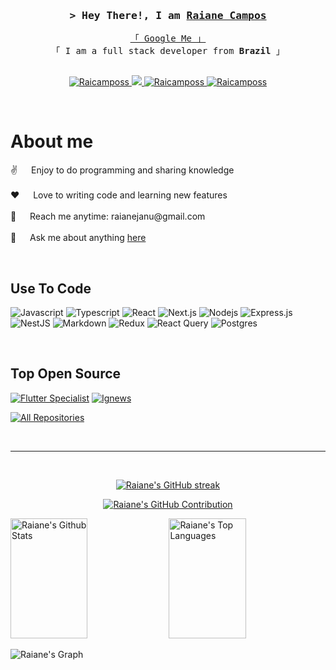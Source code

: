 
<!-- Intro  -->
<h3 align="center">
        <samp>&gt; Hey There!, I am
                <b><a target="_blank" href="https://github.com/Raicamposs">Raiane Campos</a></b>
        </samp>
</h3>


<p align="center"> 
  <samp>
    <a href="https://www.google.com/search?q=Raiane+Campos">「 Google Me 」</a>
    <br>
    「 I am a full stack developer from <b>Brazil</b> 」
    <br>
    <br>
  </samp>
</p>

<p align="center">
 <a href="https://linkedin.com/in/raicamposs" target="_blank">
  <img src="https://img.shields.io/badge/LinkedIn-0077B5?style=for-the-badge&logo=linkedin&logoColor=white" alt="Raicamposs"/>
 </a>
 <a href="https://twitter.com/Raianecamposs" target="_blank">
  <img src="https://img.shields.io/badge/Twitter-1DA1F2?style=for-the-badge&logo=twitter&logoColor=white" />
 </a>
 <a href="https://instagram.com/raianecamposss" target="_blank">
  <img src="https://img.shields.io/badge/Instagram-fe4164?style=for-the-badge&logo=instagram&logoColor=white" alt="Raicamposs" />
 </a> 
 <a href="https://facebook.com/Raicamposs" target="_blank">
  <img src="https://img.shields.io/badge/Facebook-20BEFF?&style=for-the-badge&logo=facebook&logoColor=white" alt="Raicamposs"  />
  </a> 
</p>
<br />

<!-- About Section -->
 # About me
 
<p>
 ✌️ &emsp; Enjoy to do programming and sharing knowledge <br/><br/>
 ❤️ &emsp; Love to writing code and learning new features<br/><br/>
 📧 &emsp; Reach me anytime: raianejanu@gmail.com<br/><br/>
 💬 &emsp; Ask me about anything  <a href="https://github.com/Raicamposs/Raicamposs/issues">here</a>
</p>
<br/>

## Use To Code

![Javascript](https://img.shields.io/badge/Javascript-F0DB4F?style=for-the-badge&labelColor=black&logo=javascript&logoColor=F0DB4F)
![Typescript](https://img.shields.io/badge/Typescript-007acc?style=for-the-badge&labelColor=black&logo=typescript&logoColor=007acc)
![React](https://img.shields.io/badge/-React-61DBFB?style=for-the-badge&labelColor=black&logo=react&logoColor=61DBFB)
![Next.js](https://img.shields.io/badge/next.js-000000?style=for-the-badge&logo=nextdotjs&logoColor=white)
![Nodejs](https://img.shields.io/badge/Nodejs-3C873A?style=for-the-badge&labelColor=black&logo=node.js&logoColor=3C873A)
![Express.js](https://img.shields.io/badge/Express.js-000000?style=for-the-badge&logo=express&logoColor=white)
![NestJS](https://img.shields.io/badge/NestJs-000?style=for-the-badge&logo=nestJs)
![Markdown](https://img.shields.io/badge/Markdown-000000?style=for-the-badge&logo=markdown&logoColor=white)
![Redux](https://img.shields.io/badge/Redux-593D88?style=for-the-badge&logo=redux&logoColor=white)
![React Query](https://img.shields.io/badge/-React_Query-FF4154?style=for-the-badge&logo=react%20query&logoColor=white)
![Postgres](https://img.shields.io/badge/postgres-%23316192.svg?style=for-the-badge&logo=postgresql&logoColor=white) 


<br/>

## Top Open Source
[![Flutter Specialist](https://github-readme-stats.vercel.app/api/pin/?username=Raicamposs&repo=dio-flutter-specialist&border_color=7F3FBF&bg_color=0D1117&title_color=C9D1D9&text_color=8B949E&icon_color=7F3FBF)](https://github.com/Raicamposs/dio-flutter-specialist)
[![Ignews](https://github-readme-stats.vercel.app/api/pin/?username=Raicamposs&repo=ignite-ignews&border_color=7F3FBF&bg_color=0D1117&title_color=C9D1D9&text_color=8B949E&icon_color=7F3FBF)](https://github.com/Raicamposs/ignite-ignews)
 
<p align="left">
  <a href="https://github.com/Raicamposs?tab=repositories" target="_blank"><img alt="All Repositories" title="All Repositories" src="https://img.shields.io/badge/-All%20Repos-2962FF?style=for-the-badge&logo=koding&logoColor=white"/></a>
</p>

<br/>
<hr/>
<br/>

<p align="center">
  <a href="https://github.com/Raicamposs">
    <img src="https://github-readme-streak-stats.herokuapp.com/?user=Raicamposs&theme=radical&border=7F3FBF&background=0D1117" alt="Raiane's GitHub streak"/>
  </a>
</p>

<p align="center">
  <a href="https://github.com/Raicamposs">
    <img src="https://github-profile-summary-cards.vercel.app/api/cards/profile-details?username=Raicamposs&theme=radical" alt="Raiane's GitHub Contribution"/>
  </a>
</p>

<a> 
    <a href="https://github.com/Raicamposs"><img alt="Raiane's Github Stats" src="https://denvercoder1-github-readme-stats.vercel.app/api?username=Raicamposs&show_icons=true&count_private=true&theme=react&border_color=7F3FBF&bg_color=0D1117&title_color=F85D7F&icon_color=F8D866" height="192px" width="49.5%"/></a>
  <a href="https://github.com/Raicamposs"><img alt="Raiane's Top Languages" src="https://denvercoder1-github-readme-stats.vercel.app/api/top-langs/?username=Raicamposs&langs_count=8&layout=compact&theme=react&border_color=7F3FBF&bg_color=0D1117&title_color=F85D7F&icon_color=F8D866" height="192px" width="49.5%"/></a>
  <br/>
</a>


![Raiane's Graph](https://github-readme-activity-graph.vercel.app/graph?username=Raicamposs&custom_title=Raiane%20Campos's%20GitHub%20Activity%20Graph&bg_color=0D1117&color=7F3FBF&line=7F3FBF&point=7F3FBF&area_color=FFFFFF&title_color=FFFFFF&area=true)
